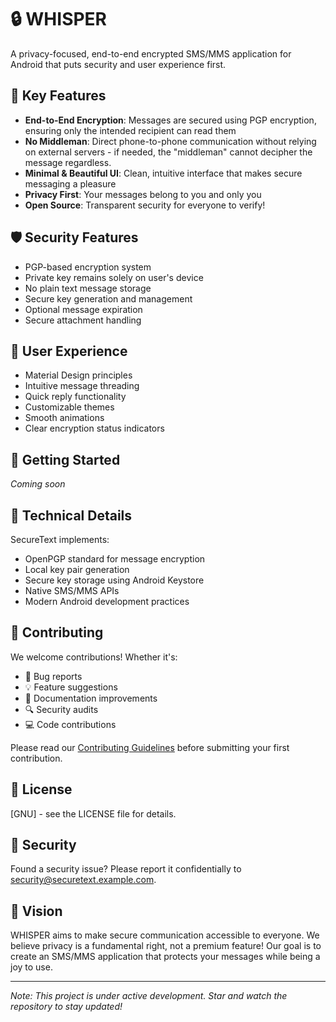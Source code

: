 # 🔒 WHISPER

A privacy-focused, end-to-end encrypted SMS/MMS application for Android that puts security and user experience first.

## 🌟 Key Features

- **End-to-End Encryption**: Messages are secured using PGP encryption, ensuring only the intended recipient can read them
- **No Middleman**: Direct phone-to-phone communication without relying on external servers - if needed, the "middleman" cannot decipher the message regardless.
- **Minimal & Beautiful UI**: Clean, intuitive interface that makes secure messaging a pleasure
- **Privacy First**: Your messages belong to you and only you
- **Open Source**: Transparent security for everyone to verify!

## 🛡️ Security Features

- PGP-based encryption system
- Private key remains solely on user's device
- No plain text message storage
- Secure key generation and management
- Optional message expiration
- Secure attachment handling

## 💫 User Experience

- Material Design principles
- Intuitive message threading
- Quick reply functionality
- Customizable themes
- Smooth animations
- Clear encryption status indicators

## 🚀 Getting Started

*Coming soon*

## 🔧 Technical Details

SecureText implements:
- OpenPGP standard for message encryption
- Local key pair generation
- Secure key storage using Android Keystore
- Native SMS/MMS APIs
- Modern Android development practices

## 🤝 Contributing

We welcome contributions! Whether it's:
- 🐛 Bug reports
- 💡 Feature suggestions
- 📝 Documentation improvements
- 🔍 Security audits
- 💻 Code contributions

Please read our [Contributing Guidelines](CONTRIBUTING.md) before submitting your first contribution.

## 📝 License

[GNU] - see the LICENSE file for details.

## 🔐 Security

Found a security issue? Please report it confidentially to [security@securetext.example.com](mailto:security@securetext.example.com).

## 🌈 Vision

WHISPER aims to make secure communication accessible to everyone. We believe privacy is a fundamental right, not a premium feature! Our goal is to create an SMS/MMS application that protects your messages while being a joy to use.

---

*Note: This project is under active development. Star and watch the repository to stay updated!*
